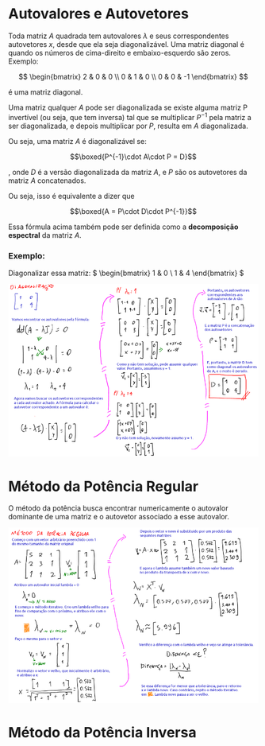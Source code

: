 # Autovalores e Autovetores

Toda matriz $A$ quadrada tem autovalores $\lambda$ e seus correspondentes autovetores $x$, desde que ela seja diagonalizável. Uma matriz diagonal é quando os números de cima-direito e embaixo-esquerdo são zeros. Exemplo:

$$
\begin{bmatrix}
2 & 0 & 0 \\
0 & 1 & 0 \\
0 & 0 & -1
\end{bmatrix}
$$

é uma matriz diagonal.

Uma matriz qualquer $A$ pode ser diagonalizada se existe alguma matriz P invertível (ou seja, que tem inversa) tal que se multiplicar $P^{-1}$ pela matriz a ser diagonalizada, e depois multiplicar por $P$, resulta em $A$ diagonalizada. 

Ou seja, uma matriz $A$ é diagonalizável se:

$$\boxed{P^{-1}\cdot A\cdot P = D}$$

, onde $D$ é a versão diagonalizada da matriz $A$, e $P$ são os autovetores da matriz $A$ concatenados.

Ou seja, isso é equivalente a dizer que

$$\boxed{A = P\cdot D\cdot P^{-1}}$$

Essa fórmula acima também pode ser definida como a **decomposição espectral** da matriz $A$.

### Exemplo:

Diagonalizar essa matriz: 
$
\begin{bmatrix}
1 & 0 \\
1 & 4
\end{bmatrix}
$

![](2023-06-11-14-44-41.png)

# Método da Potência Regular

O método da potência busca encontrar numericamente o autovalor dominante de uma matriz e o autovetor associado a esse autovalor.

![](2023-06-11-15-07-49.png)

# Método da Potência Inversa
